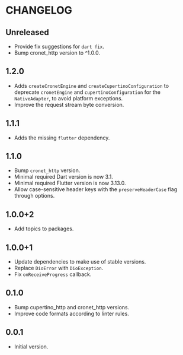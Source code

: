 # CHANGELOG

## Unreleased

- Provide fix suggestions for `dart fix`.
- Bump cronet_http version to ^1.0.0.

## 1.2.0

- Adds `createCronetEngine` and `createCupertinoConfiguration`
  to deprecate `cronetEngine` and `cupertinoConfiguration`
  for the `NativeAdapter`, to avoid platform exceptions.
- Improve the request stream byte conversion.

## 1.1.1

- Adds the missing `flutter` dependency.

## 1.1.0

- Bump `cronet_http` version.
- Minimal required Dart version is now 3.1.
- Minimal required Flutter version is now 3.13.0.
- Allow case-sensitive header keys with the `preserveHeaderCase` flag through options.

## 1.0.0+2

- Add topics to packages.

## 1.0.0+1

- Update dependencies to make use of stable versions.
- Replace `DioError` with `DioException`.
- Fix `onReceiveProgress` callback.

## 0.1.0

- Bump cupertino_http and cronet_http versions.
- Improve code formats according to linter rules.

## 0.0.1

- Initial version.
